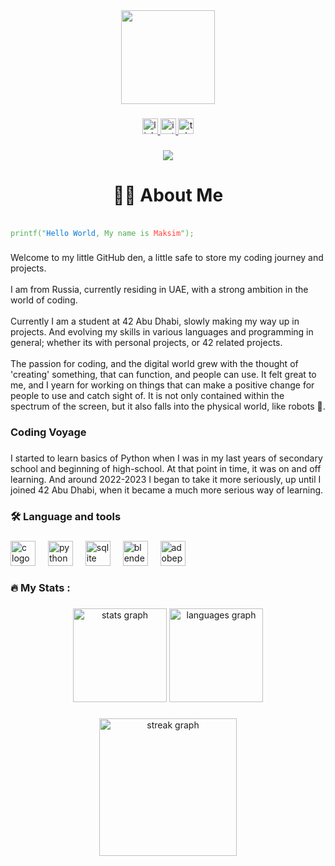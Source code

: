 <div align="center">
  <img height="150" src="https://i.gifer.com/YCZM.gif"  />
</div>

###

<div align="center">
  <a href="https://www.linkedin.com/in/maxim-babayan-429181273/" target="_blank">
    <img src="https://img.shields.io/static/v1?message=LinkedIn&logo=linkedin&label=&color=0077B5&logoColor=white&labelColor=&style=for-the-badge" height="25" alt="linkedin logo"  />
  </a>
  <a href="https://www.instagram.com/maxim.babayan/" target="_blank">
    <img src="https://img.shields.io/static/v1?message=Instagram&logo=instagram&label=&color=E4405F&logoColor=white&labelColor=&style=for-the-badge" height="25" alt="instagram logo"  />
  </a>
  <a href="t.me/baduser" target="_blank">
    <img src="https://img.shields.io/static/v1?message=Telegram&logo=telegram&label=&color=2CA5E0&logoColor=white&labelColor=&style=for-the-badge" height="25" alt="telegram logo"  />
  </a>
</div>

###

<div align="center">
  <img src="https://profile-counter.glitch.me/Mr-Don-Leo/count.svg?"  />
</div>

###

<h1 align="center">👩‍💻  About Me</h1>

###

<pre style="color: #4CAF50;"><code>
printf("<span style='color: #0074D9;'>Hello World</span>, My name is <span style='color: #FF4136;'>Maksim</span>");
</code></pre>

###

<p align="left">Welcome to my little GitHub den, a little safe to store my coding journey and projects.<br><br>I am from Russia, currently residing in UAE, with a strong ambition in the world of coding. <br><br>Currently I am a student at 42 Abu Dhabi, slowly making my way up in projects. And evolving my skills in various languages and programming in general; whether its with personal projects, or 42 related projects.<br><br>The passion for coding, and the digital world grew with the thought of 'creating' something, that can function, and people can use. It felt great to me, and I yearn for working on things that can make a positive change for people to use and catch sight of. It is not only contained within the spectrum of the screen, but it also falls into the physical world, like robots 🤖.</p>

###

<h3 align="left">Coding Voyage</h3>

###

<p align="left">I started to learn basics of Python when I was in my last years of secondary school and beginning of high-school. At that point in time, it was on and off learning. And around 2022-2023 I began to take it more seriously, up until I joined 42 Abu Dhabi, when it became a much more serious way of learning.</p>

###

<h3 align="left">🛠 Language and tools</h3>

###

<div align="left">
  <img src="https://cdn.jsdelivr.net/gh/devicons/devicon/icons/c/c-original.svg" height="40" alt="c logo"  />
  <img width="12" />
  <img src="https://cdn.jsdelivr.net/gh/devicons/devicon/icons/python/python-original.svg" height="40" alt="python logo"  />
  <img width="12" />
  <img src="https://cdn.jsdelivr.net/gh/devicons/devicon/icons/sqlite/sqlite-original.svg" height="40" alt="sqlite logo"  />
  <img width="12" />
  <img src="https://cdn.jsdelivr.net/gh/devicons/devicon/icons/blender/blender-original.svg" height="40" alt="blender logo"  />
  <img width="12" />
  <img src="https://skillicons.dev/icons?i=ps" height="40" alt="adobephotoshop logo"  />
</div>

###

<h3 align="left">🔥   My Stats :</h3>

###

<div align="center">
  <img src="https://github-readme-stats.vercel.app/api?username=Mr-Don-Leo&hide_title=false&hide_rank=false&show_icons=true&include_all_commits=true&count_private=true&disable_animations=false&theme=dracula&locale=en&hide_border=false&order=1" height="150" alt="stats graph"  />
  <img src="https://github-readme-stats.vercel.app/api/top-langs?username=Mr-Don-Leo&locale=en&hide_title=false&layout=compact&card_width=320&langs_count=5&theme=dracula&hide_border=false&order=2" height="150" alt="languages graph"  />
</div>

###

<div align="center">
  <img src="https://streak-stats.demolab.com?user=Mr-Don-Leo&locale=en&mode=daily&theme=dark&hide_border=false&border_radius=5&order=3" height="220" alt="streak graph"  />
</div>

###
